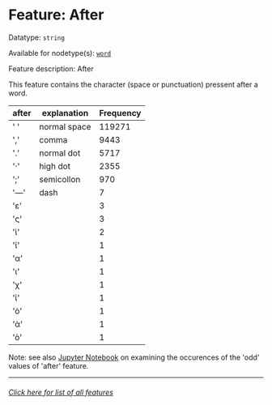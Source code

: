 # Feature: After

Datatype: `string`

Available for nodetype(s): [`word`](wordnodefeatures.md#readme)

Feature description: After

This feature contains the character (space or punctuation) pressent after a word.

after | explanation | Frequency
---  | --- | ---
' ' | normal space | 119271
',' | comma | 9443
'.' | normal dot | 5717
'·' | high dot | 2355
';' | semicollon | 970
'—' | dash | 7
'ε' | | 3
'ς' | | 3
'ὶ' | | 2
'ί' | | 1
'α' | | 1
'ι' | | 1
'χ' | | 1
'ἱ' | | 1
'ὁ' | | 1
'ὰ' | | 1
'ὸ' | | 1

Note: see also [Jupyter Notebook](https://github.com/tonyjurg/Nestle1904LFT/blob/main/resources/identifying_odd_afters.ipynb) on examining the occurences of the 'odd' values of 'after' feature. 

---
###### [Click here for list of all features](home.md#readme)
